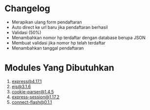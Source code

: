# Changelog
- Merapikan ulang form pendaftaran
- Auto direct ke url baru jika pendaftaran berhasil
- Validasi (50%)
- Menambahkan nomor hp terdaftar dengan database berupa JSON
- Membuat validasi jika nomor hp telah terdaftar
- Menambahkan tanggal pendaftaran

# Modules Yang Dibutuhkan
1. express@4.17.1
2. ejs@3.1.6
3. cookie-parser@1.4.5
4. express-session@1.17.2
5. connect-flash@0.1.1
